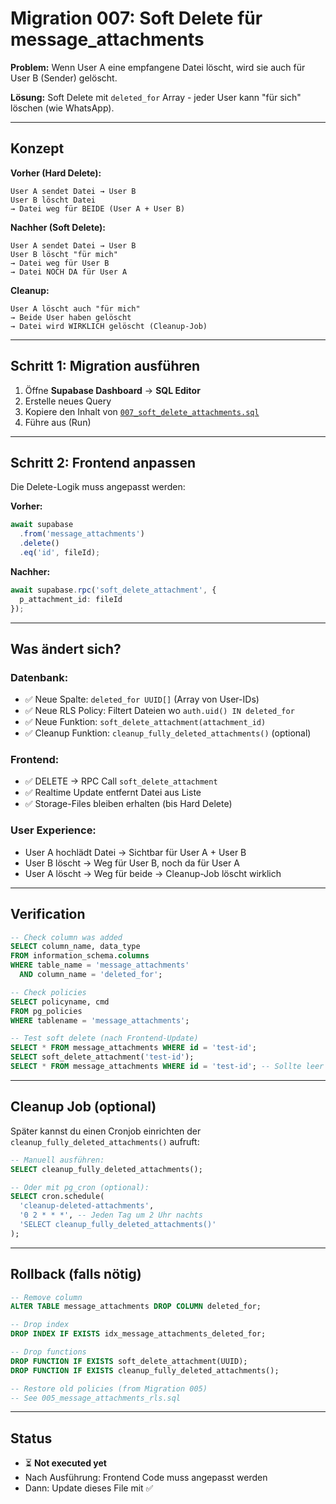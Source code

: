 # Migration 007: Soft Delete für message_attachments

**Problem:** Wenn User A eine empfangene Datei löscht, wird sie auch für User B (Sender) gelöscht.

**Lösung:** Soft Delete mit `deleted_for` Array - jeder User kann "für sich" löschen (wie WhatsApp).

---

## Konzept

**Vorher (Hard Delete):**
```
User A sendet Datei → User B
User B löscht Datei
→ Datei weg für BEIDE (User A + User B)
```

**Nachher (Soft Delete):**
```
User A sendet Datei → User B
User B löscht "für mich"
→ Datei weg für User B
→ Datei NOCH DA für User A
```

**Cleanup:**
```
User A löscht auch "für mich"
→ Beide User haben gelöscht
→ Datei wird WIRKLICH gelöscht (Cleanup-Job)
```

---

## Schritt 1: Migration ausführen

1. Öffne **Supabase Dashboard** → **SQL Editor**
2. Erstelle neues Query
3. Kopiere den Inhalt von [`007_soft_delete_attachments.sql`](./007_soft_delete_attachments.sql)
4. Führe aus (Run)

---

## Schritt 2: Frontend anpassen

Die Delete-Logik muss angepasst werden:

**Vorher:**
```typescript
await supabase
  .from('message_attachments')
  .delete()
  .eq('id', fileId);
```

**Nachher:**
```typescript
await supabase.rpc('soft_delete_attachment', {
  p_attachment_id: fileId
});
```

---

## Was ändert sich?

### Datenbank:
- ✅ Neue Spalte: `deleted_for UUID[]` (Array von User-IDs)
- ✅ Neue RLS Policy: Filtert Dateien wo `auth.uid() IN deleted_for`
- ✅ Neue Funktion: `soft_delete_attachment(attachment_id)`
- ✅ Cleanup Funktion: `cleanup_fully_deleted_attachments()` (optional)

### Frontend:
- ✅ DELETE → RPC Call `soft_delete_attachment`
- ✅ Realtime Update entfernt Datei aus Liste
- ✅ Storage-Files bleiben erhalten (bis Hard Delete)

### User Experience:
- User A hochlädt Datei → Sichtbar für User A + User B
- User B löscht → Weg für User B, noch da für User A
- User A löscht → Weg für beide → Cleanup-Job löscht wirklich

---

## Verification

```sql
-- Check column was added
SELECT column_name, data_type
FROM information_schema.columns
WHERE table_name = 'message_attachments'
  AND column_name = 'deleted_for';

-- Check policies
SELECT policyname, cmd
FROM pg_policies
WHERE tablename = 'message_attachments';

-- Test soft delete (nach Frontend-Update)
SELECT * FROM message_attachments WHERE id = 'test-id';
SELECT soft_delete_attachment('test-id');
SELECT * FROM message_attachments WHERE id = 'test-id'; -- Sollte leer sein für dich
```

---

## Cleanup Job (optional)

Später kannst du einen Cronjob einrichten der `cleanup_fully_deleted_attachments()` aufruft:

```sql
-- Manuell ausführen:
SELECT cleanup_fully_deleted_attachments();

-- Oder mit pg_cron (optional):
SELECT cron.schedule(
  'cleanup-deleted-attachments',
  '0 2 * * *', -- Jeden Tag um 2 Uhr nachts
  'SELECT cleanup_fully_deleted_attachments()'
);
```

---

## Rollback (falls nötig)

```sql
-- Remove column
ALTER TABLE message_attachments DROP COLUMN deleted_for;

-- Drop index
DROP INDEX IF EXISTS idx_message_attachments_deleted_for;

-- Drop functions
DROP FUNCTION IF EXISTS soft_delete_attachment(UUID);
DROP FUNCTION IF EXISTS cleanup_fully_deleted_attachments();

-- Restore old policies (from Migration 005)
-- See 005_message_attachments_rls.sql
```

---

## Status

- ⏳ **Not executed yet**
- Nach Ausführung: Frontend Code muss angepasst werden
- Dann: Update dieses File mit ✅
